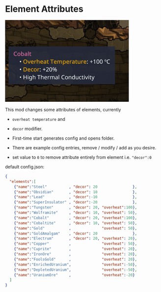 # Element Attributes

![some examples](ElementAttributes.gif "some examples")


This mod changes some attributes of elements, currently
- `overheat temperature` and
- `decor` modifier.

- First-time start generates config and opens folder.
- There are example config entries, remove / modify / add as you desire.
- set value to `0` to remove attribute entirely from element i.e. `"decor":0`

default config.json:
```json
{
  "elements":[
    {"name":"Steel"          , "decor": 20                },
    {"name":"Obsidian"       , "decor": 10                },
    {"name":"Lead"           , "decor":-10                },
    {"name":"SuperInsulator" , "decor":-20                },
    {"name":"Tungsten"       , "decor": 20, "overheat":100},
    {"name":"Wolframite"     , "decor": 10, "overheat": 50},
    {"name":"Cobalt"         , "decor": 20, "overheat":100},
    {"name":"Cobaltite"      , "decor": 10, "overheat": 50},
    {"name":"Gold"           ,              "overheat": 50},
    {"name":"GoldAmalgam"    , "decor": 20                },
    {"name":"Electrum"       , "decor": 20, "overheat": 20},
    {"name":"Copper"         ,              "overheat": 50},
    {"name":"Cuprite"        ,              "overheat": 20},
    {"name":"IronOre"        ,              "overheat": 20},
    {"name":"FoolsGold"      ,              "overheat": 20},
    {"name":"EnrichedUranium",              "overheat":-50},
    {"name":"DepletedUranium",              "overheat":-50},
    {"name":"UraniumOre"     ,              "overheat":-20}
  ]
}
```
